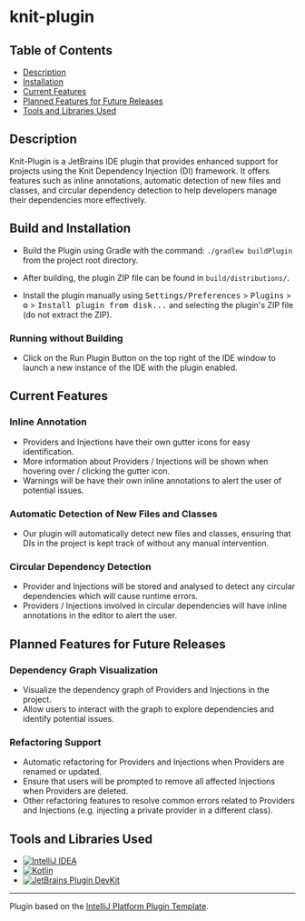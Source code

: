 # knit-plugin

## Table of Contents
- [Description](#description)
- [Installation](#installation)
- [Current Features](#current-features)
- [Planned Features for Future Releases](#planned-features-for-future-releases)
- [Tools and Libraries Used](#tools-and-libraries-used)

## Description
Knit-Plugin is a JetBrains IDE plugin that provides enhanced support for projects using the Knit Dependency Injection (DI) framework. It offers features such as inline annotations, automatic detection of new files and classes, and circular dependency detection to help developers manage their dependencies more effectively.

## Build and Installation

- Build the Plugin using Gradle with the command: `./gradlew buildPlugin` from the project root directory.
- After building, the plugin ZIP file can be found in `build/distributions/`.

- Install the plugin manually using
  <kbd>Settings/Preferences</kbd> > <kbd>Plugins</kbd> > <kbd>⚙️</kbd> > <kbd>Install plugin from disk...</kbd> and selecting the plugin's ZIP file (do not extract the ZIP).

### Running without Building

- Click on the Run Plugin Button on the top right of the IDE window to launch a new instance of the IDE with the plugin enabled.


## Current Features

### Inline Annotation
- Providers and Injections have their own gutter icons for easy identification.
- More information about Providers / Injections will be shown when hovering over / clicking the gutter icon.
- Warnings will be have their own inline annotations to alert the user of potential issues.

### Automatic Detection of New Files and Classes
- Our plugin will automatically detect new files and classes, ensuring that DIs in the project is kept track of without any manual intervention.

### Circular Dependency Detection
- Provider and Injections will be stored and analysed to detect any circular dependencies which will cause runtime errors. 
- Providers / Injections involved in circular dependencies will have inline annotations in the editor to alert the user.

## Planned Features for Future Releases

### Dependency Graph Visualization
- Visualize the dependency graph of Providers and Injections in the project.
- Allow users to interact with the graph to explore dependencies and identify potential issues.

### Refactoring Support
- Automatic refactoring for Providers and Injections when Providers are renamed or updated.
- Ensure that users will be prompted to remove all affected Injections when Providers are deleted.
- Other refactoring features to resolve common errors related to Providers and Injections (e.g. injecting a private provider in a different class).


## Tools and Libraries Used
- [![IntelliJ IDEA][intellij-logo]][intellij-url]
- [![Kotlin][kotlin-logo]][kotlin-url]
- [![JetBrains Plugin DevKit][devkit-logo]][devkit-url]


[intellij-logo]: https://img.shields.io/badge/IntelliJIDEA-000000.svg?style=for-the-badge&logo=intellij-idea&logoColor=white
[intellij-url]: https://www.jetbrains.com/idea/

[kotlin-logo]: https://img.shields.io/badge/Kotlin-0095D5.svg?style=for-the-badge&logo=kotlin&logoColor=white
[kotlin-url]: https://kotlinlang.org/

[devkit-logo]: https://img.shields.io/badge/JetBrains%20Plugin%20DevKit-000000.svg?style=for-the-badge&logo=jetbrains&logoColor=white
[devkit-url]: https://plugins.jetbrains.com/docs/intellij/plugin-development.html

---
Plugin based on the [IntelliJ Platform Plugin Template][template].

[template]: https://github.com/JetBrains/intellij-platform-plugin-template
[docs:plugin-description]: https://plugins.jetbrains.com/docs/intellij/plugin-user-experience.html#plugin-description-and-presentation
